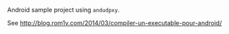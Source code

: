 Android sample project using `andudpxy`.

See <http://blog.rom1v.com/2014/03/compiler-un-executable-pour-android/>

